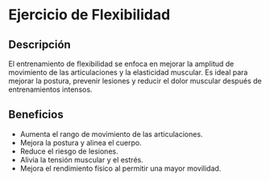 # Ejercicio de Flexibilidad

## Descripción
El entrenamiento de flexibilidad se enfoca en mejorar la amplitud de movimiento de las articulaciones y la elasticidad muscular. Es ideal para mejorar la postura, prevenir lesiones y reducir el dolor muscular después de entrenamientos intensos.

## Beneficios
- Aumenta el rango de movimiento de las articulaciones.
- Mejora la postura y alinea el cuerpo.
- Reduce el riesgo de lesiones.
- Alivia la tensión muscular y el estrés.
- Mejora el rendimiento físico al permitir una mayor movilidad.